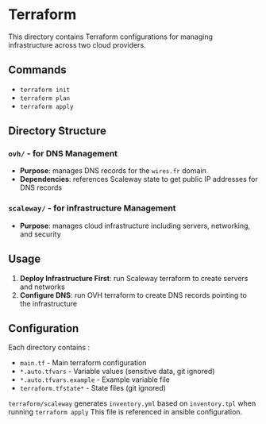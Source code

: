 # Terraform

This directory contains Terraform configurations for managing infrastructure across two cloud providers.

## Commands

- `terraform init`
- `terraform plan`
- `terraform apply`

## Directory Structure

### `ovh/` - for DNS Management

- **Purpose**: manages DNS records for the `wires.fr` domain
- **Dependencies**: references Scaleway state to get public IP addresses for DNS records

### `scaleway/` - for infrastructure Management

- **Purpose**: manages cloud infrastructure including servers, networking, and security

## Usage

1. **Deploy Infrastructure First**: run Scaleway terraform to create servers and networks
2. **Configure DNS**: run OVH terraform to create DNS records pointing to the infrastructure

## Configuration

Each directory contains :

- `main.tf` - Main terraform configuration
- `*.auto.tfvars` - Variable values (sensitive data, git ignored)
- `*.auto.tfvars.example` - Example variable file
- `terraform.tfstate*` - State files (git ignored)

`terraform/scaleway` generates `inventory.yml` based on `inventory.tpl` when running `terraform apply`
This file is referenced in ansible configuration.
